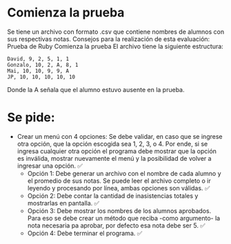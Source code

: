 # Comienza la prueba
Se tiene un archivo con formato .csv que contiene nombres de alumnos con sus
respectivas notas.
Consejos para la realización de esta evaluación:
Prueba de Ruby
Comienza la prueba
El archivo tiene la siguiente estructura:

    David, 9, 2, 5, 1, 1
    Gonzalo, 10, 2, A, 8, 1
    Mai, 10, 10, 9, 9, A
    JP, 10, 10, 10, 10, 10
    
Donde la A señala que el alumno estuvo ausente en la prueba.

# Se pide:
- Crear un menú con 4 opciones:
    Se debe validar, en caso que se ingrese otra opción, que la opción
    escogida sea 1, 2, 3, o 4. Por ende, si se ingresa cualquier otra opción el
    programa debe mostrar que la opción es inválida, mostrar nuevamente
    el menú y la posibilidad de volver a ingresar una opción. :white_check_mark:
    - Opción 1: Debe generar un archivo con el nombre de cada alumno y el
    promedio de sus notas.
    Se puede leer el archivo completo o ir leyendo y procesando
    por línea, ambas opciones son válidas. :white_check_mark:
    - Opción 2: Debe contar la cantidad de inasistencias totales y mostrarlas en
    pantalla. :white_check_mark:
    - Opción 3: Debe mostrar los nombres de los alumnos aprobados. Para eso
    se debe crear un método que reciba -como argumento- la nota necesaria pa
    aprobar, por defecto esa nota debe ser 5. :white_check_mark:
    - Opción 4: Debe terminar el programa. :white_check_mark: